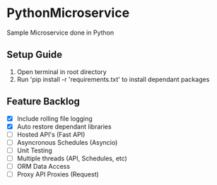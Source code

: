 # PythonMicroservice
Sample Microservice done in Python

## Setup Guide
1. Open terminal in root directory
2. Run 'pip install -r 'requirements.txt' to install dependant packages

## Feature Backlog
- [x] Include rolling file logging
- [x] Auto restore dependant libraries
- [ ] Hosted API's (Fast API)
- [ ] Asyncronous Schedules (Asyncio)
- [ ] Unit Testing
- [ ] Multiple threads (API, Schedules, etc)
- [ ] ORM Data Access
- [ ] Proxy API Proxies (Request)